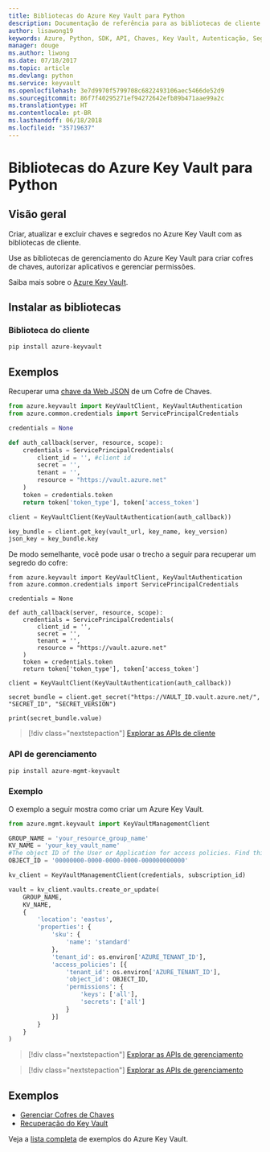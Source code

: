 ```yaml
---
title: Bibliotecas do Azure Key Vault para Python
description: Documentação de referência para as bibliotecas de cliente de Python para o Azure Key Vault
author: lisawong19
keywords: Azure, Python, SDK, API, Chaves, Key Vault, Autenticação, Segredo, chave, segurança
manager: douge
ms.author: liwong
ms.date: 07/18/2017
ms.topic: article
ms.devlang: python
ms.service: keyvault
ms.openlocfilehash: 3e7d9970f5799708c6822493106aec5466de52d9
ms.sourcegitcommit: 86f7f40295271ef94272642efb89b471aae99a2c
ms.translationtype: HT
ms.contentlocale: pt-BR
ms.lasthandoff: 06/18/2018
ms.locfileid: "35719637"
---
```

# <a name="azure-key-vault-libraries-for-python"></a>Bibliotecas do Azure Key Vault para Python

## <a name="overview"></a>Visão geral

Criar, atualizar e excluir chaves e segredos no Azure Key Vault com as bibliotecas de cliente.

Use as bibliotecas de gerenciamento do Azure Key Vault para criar cofres de chaves, autorizar aplicativos e gerenciar permissões. 

Saiba mais sobre o [Azure Key Vault](/azure/key-vault/key-vault-whatis).

## <a name="install-the-libraries"></a>Instalar as bibliotecas

### <a name="client-library"></a>Biblioteca do cliente

```bash
pip install azure-keyvault
```

## <a name="examples"></a>Exemplos

Recuperar uma [chave da Web JSON](https://tools.ietf.org/html/draft-ietf-jose-json-web-key-18) de um Cofre de Chaves.

```python
from azure.keyvault import KeyVaultClient, KeyVaultAuthentication
from azure.common.credentials import ServicePrincipalCredentials

credentials = None

def auth_callback(server, resource, scope):
    credentials = ServicePrincipalCredentials(
        client_id = '', #client id
        secret = '',
        tenant = '',
        resource = "https://vault.azure.net"
    )
    token = credentials.token
    return token['token_type'], token['access_token']

client = KeyVaultClient(KeyVaultAuthentication(auth_callback))

key_bundle = client.get_key(vault_url, key_name, key_version)
json_key = key_bundle.key
```

De modo semelhante, você pode usar o trecho a seguir para recuperar um segredo do cofre:

```
from azure.keyvault import KeyVaultClient, KeyVaultAuthentication
from azure.common.credentials import ServicePrincipalCredentials

credentials = None

def auth_callback(server, resource, scope):
    credentials = ServicePrincipalCredentials(
        client_id = '',
        secret = '',
        tenant = '',
        resource = "https://vault.azure.net"
    )
    token = credentials.token
    return token['token_type'], token['access_token']

client = KeyVaultClient(KeyVaultAuthentication(auth_callback))

secret_bundle = client.get_secret("https://VAULT_ID.vault.azure.net/", "SECRET_ID", "SECRET_VERSION")

print(secret_bundle.value)
```

> [!div class="nextstepaction"]
> [Explorar as APIs de cliente](/python/api/overview/azure/keyvault/client)

### <a name="management-api"></a>API de gerenciamento

```bash
pip install azure-mgmt-keyvault
```

### <a name="example"></a>Exemplo
O exemplo a seguir mostra como criar um Azure Key Vault. 

```python
from azure.mgmt.keyvault import KeyVaultManagementClient

GROUP_NAME = 'your_resource_group_name'
KV_NAME = 'your_key_vault_name'
#The object ID of the User or Application for access policies. Find this number in the portal
OBJECT_ID = '00000000-0000-0000-0000-000000000000'

kv_client = KeyVaultManagementClient(credentials, subscription_id)

vault = kv_client.vaults.create_or_update(
    GROUP_NAME,
    KV_NAME,
    {
        'location': 'eastus',
        'properties': {
            'sku': {
                'name': 'standard'
            },
            'tenant_id': os.environ['AZURE_TENANT_ID'],
            'access_policies': [{
                'tenant_id': os.environ['AZURE_TENANT_ID'],
                'object_id': OBJECT_ID,
                'permissions': {
                    'keys': ['all'],
                    'secrets': ['all']
                }
            }]
        }
    }
)
```
> [!div class="nextstepaction"]
> [Explorar as APIs de gerenciamento](/python/api/azure.mgmt.keyvault)

> [!div class="nextstepaction"]
> [Explorar as APIs de gerenciamento](/python/api/overview/azure/keyvault/management)

## <a name="samples"></a>Exemplos
* [Gerenciar Cofres de Chaves][1] 
* [Recuperação do Key Vault][2]

[1]: https://azure.microsoft.com/resources/samples/key-vault-python-manage/
[2]: https://azure.microsoft.com/resources/samples/key-vault-recovery-python/

Veja a [lista completa](https://azure.microsoft.com/resources/samples/?platform=python&term=key+vault) de exemplos do Azure Key Vault. 
